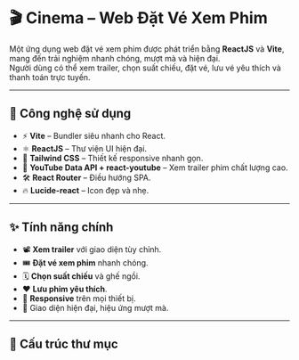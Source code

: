 # 🎬 Cinema – Web Đặt Vé Xem Phim

Một ứng dụng web đặt vé xem phim được phát triển bằng **ReactJS** và **Vite**, mang đến trải nghiệm nhanh chóng, mượt mà và hiện đại.  
Người dùng có thể xem trailer, chọn suất chiếu, đặt vé, lưu vé yêu thích và thanh toán trực tuyến.

---

## 🚀 Công nghệ sử dụng
- ⚡ **Vite** – Bundler siêu nhanh cho React.
- ⚛ **ReactJS** – Thư viện UI hiện đại.
- 🎨 **Tailwind CSS** – Thiết kế responsive nhanh gọn.
- 🎥 **YouTube Data API + react-youtube** – Xem trailer phim chất lượng cao.
- 🛠 **React Router** – Điều hướng SPA.
- 🔥 **Lucide-react** – Icon đẹp và nhẹ.

---

## ✨ Tính năng chính
- 📽 **Xem trailer** với giao diện tùy chỉnh.
- 🎟 **Đặt vé xem phim** nhanh chóng.
- 🗓 **Chọn suất chiếu** và ghế ngồi.
- ❤️ **Lưu phim yêu thích**.
- 📱 **Responsive** trên mọi thiết bị.
- 🎨 Giao diện hiện đại, hiệu ứng mượt mà.

---

## 📂 Cấu trúc thư mục
